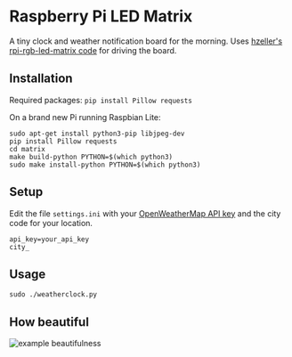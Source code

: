 Raspberry Pi LED Matrix
=======================

A tiny clock and weather notification board for the morning.
Uses [hzeller's rpi-rgb-led-matrix code](https://github.com/hzeller/rpi-rgb-led-matrix) for driving the board.

## Installation
Required packages:
```pip install Pillow requests```

On a brand new Pi running Raspbian Lite:
```
sudo apt-get install python3-pip libjpeg-dev
pip install Pillow requests
cd matrix
make build-python PYTHON=$(which python3)
sudo make install-python PYTHON=$(which python3)
```

## Setup
Edit the file `settings.ini` with your [OpenWeatherMap API key](https://openweathermap.org/api) and the city code for your location.
```
api_key=your_api_key
city_

```

## Usage
```sudo ./weatherclock.py```

## How beautiful

![example beautifulness](example.gif)
